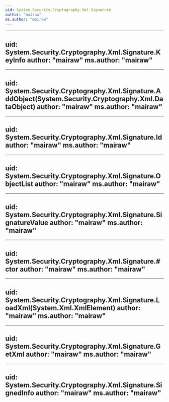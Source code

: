 ```yaml
---
uid: System.Security.Cryptography.Xml.Signature
author: "mairaw"
ms.author: "mairaw"
---
```


---
uid: System.Security.Cryptography.Xml.Signature.KeyInfo
author: "mairaw"
ms.author: "mairaw"
---

---
uid: System.Security.Cryptography.Xml.Signature.AddObject(System.Security.Cryptography.Xml.DataObject)
author: "mairaw"
ms.author: "mairaw"
---

---
uid: System.Security.Cryptography.Xml.Signature.Id
author: "mairaw"
ms.author: "mairaw"
---

---
uid: System.Security.Cryptography.Xml.Signature.ObjectList
author: "mairaw"
ms.author: "mairaw"
---

---
uid: System.Security.Cryptography.Xml.Signature.SignatureValue
author: "mairaw"
ms.author: "mairaw"
---

---
uid: System.Security.Cryptography.Xml.Signature.#ctor
author: "mairaw"
ms.author: "mairaw"
---

---
uid: System.Security.Cryptography.Xml.Signature.LoadXml(System.Xml.XmlElement)
author: "mairaw"
ms.author: "mairaw"
---

---
uid: System.Security.Cryptography.Xml.Signature.GetXml
author: "mairaw"
ms.author: "mairaw"
---

---
uid: System.Security.Cryptography.Xml.Signature.SignedInfo
author: "mairaw"
ms.author: "mairaw"
---
